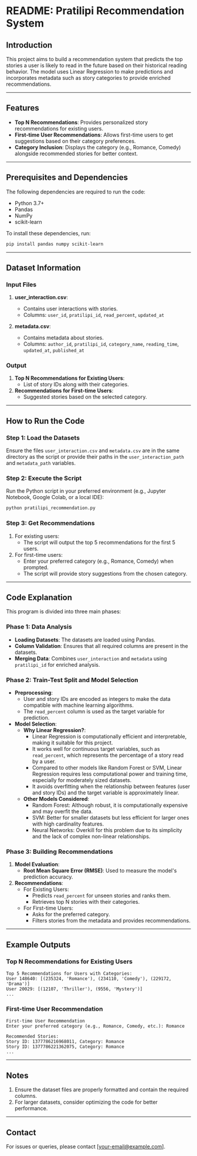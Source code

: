 # README: Pratilipi Recommendation System

## Introduction
This project aims to build a recommendation system that predicts the top stories a user is likely to read in the future based on their historical reading behavior. The model uses Linear Regression to make predictions and incorporates metadata such as story categories to provide enriched recommendations.

---

## Features
- **Top N Recommendations**: Provides personalized story recommendations for existing users.
- **First-time User Recommendations**: Allows first-time users to get suggestions based on their category preferences.
- **Category Inclusion**: Displays the category (e.g., Romance, Comedy) alongside recommended stories for better context.

---

## Prerequisites and Dependencies
The following dependencies are required to run the code:
- Python 3.7+
- Pandas
- NumPy
- scikit-learn

To install these dependencies, run:
```bash
pip install pandas numpy scikit-learn
```

---

## Dataset Information
### Input Files
1. **user_interaction.csv**:
   - Contains user interactions with stories.
   - Columns: `user_id`, `pratilipi_id`, `read_percent`, `updated_at`

2. **metadata.csv**:
   - Contains metadata about stories.
   - Columns: `author_id`, `pratilipi_id`, `category_name`, `reading_time`, `updated_at`, `published_at`

### Output
1. **Top N Recommendations for Existing Users**:
   - List of story IDs along with their categories.
2. **Recommendations for First-time Users**:
   - Suggested stories based on the selected category.

---

## How to Run the Code
### Step 1: Load the Datasets
Ensure the files `user_interaction.csv` and `metadata.csv` are in the same directory as the script or provide their paths in the `user_interaction_path` and `metadata_path` variables.

### Step 2: Execute the Script
Run the Python script in your preferred environment (e.g., Jupyter Notebook, Google Colab, or a local IDE):
```bash
python pratilipi_recommendation.py
```

### Step 3: Get Recommendations
1. For existing users:
   - The script will output the top 5 recommendations for the first 5 users.
2. For first-time users:
   - Enter your preferred category (e.g., Romance, Comedy) when prompted.
   - The script will provide story suggestions from the chosen category.

---

## Code Explanation
This program is divided into three main phases:

### Phase 1: Data Analysis
- **Loading Datasets**:
  The datasets are loaded using Pandas.
- **Column Validation**:
  Ensures that all required columns are present in the datasets.
- **Merging Data**:
  Combines `user_interaction` and `metadata` using `pratilipi_id` for enriched analysis.

### Phase 2: Train-Test Split and Model Selection
- **Preprocessing**:
  - User and story IDs are encoded as integers to make the data compatible with machine learning algorithms.
  - The `read_percent` column is used as the target variable for prediction.
- **Model Selection**:
  - **Why Linear Regression?**:
    - Linear Regression is computationally efficient and interpretable, making it suitable for this project.
    - It works well for continuous target variables, such as `read_percent`, which represents the percentage of a story read by a user.
    - Compared to other models like Random Forest or SVM, Linear Regression requires less computational power and training time, especially for moderately sized datasets.
    - It avoids overfitting when the relationship between features (user and story IDs) and the target variable is approximately linear.
  - **Other Models Considered**:
    - Random Forest: Although robust, it is computationally expensive and may overfit the data.
    - SVM: Better for smaller datasets but less efficient for larger ones with high cardinality features.
    - Neural Networks: Overkill for this problem due to its simplicity and the lack of complex non-linear relationships.

### Phase 3: Building Recommendations
1. **Model Evaluation**:
   - **Root Mean Square Error (RMSE)**:
     Used to measure the model's prediction accuracy.
2. **Recommendations**:
   - For Existing Users:
     - Predicts `read_percent` for unseen stories and ranks them.
     - Retrieves top N stories with their categories.
   - For First-time Users:
     - Asks for the preferred category.
     - Filters stories from the metadata and provides recommendations.

---

## Example Outputs
### Top N Recommendations for Existing Users
```text
Top 5 Recommendations for Users with Categories:
User 148640: [(235324, 'Romance'), (234110, 'Comedy'), (229172, 'Drama')]
User 20029: [(12107, 'Thriller'), (9556, 'Mystery')]
...
```

### First-time User Recommendation
```text
First-time User Recommendation
Enter your preferred category (e.g., Romance, Comedy, etc.): Romance

Recommended Stories:
Story ID: 1377786216968011, Category: Romance
Story ID: 1377786221362075, Category: Romance
...
```

---

## Notes
1. Ensure the dataset files are properly formatted and contain the required columns.
2. For larger datasets, consider optimizing the code for better performance.

---

## Contact
For issues or queries, please contact [your-email@example.com].


